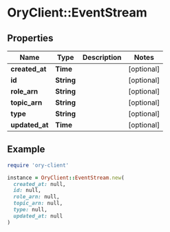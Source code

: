 # OryClient::EventStream

## Properties

| Name | Type | Description | Notes |
| ---- | ---- | ----------- | ----- |
| **created_at** | **Time** |  | [optional] |
| **id** | **String** |  | [optional] |
| **role_arn** | **String** |  | [optional] |
| **topic_arn** | **String** |  | [optional] |
| **type** | **String** |  | [optional] |
| **updated_at** | **Time** |  | [optional] |

## Example

```ruby
require 'ory-client'

instance = OryClient::EventStream.new(
  created_at: null,
  id: null,
  role_arn: null,
  topic_arn: null,
  type: null,
  updated_at: null
)
```


